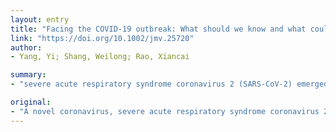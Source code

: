 ```yaml
---
layout: entry
title: "Facing the COVID-19 outbreak: What should we know and what could we do?"
link: "https://doi.org/10.1002/jmv.25720"
author:
- Yang, Yi; Shang, Weilong; Rao, Xiancai

summary:
- "severe acute respiratory syndrome coronavirus 2 (SARS-CoV-2) emerged in Wuhan, Hubei Province in China in December 2019. The epidemic quickly spread across China and extended to more than 20 other countries. This commentary discusses the reasons for the fast spread of the disease. Current situations and suggestions regarding the control are summarized in this article. It is protected by copyright. All rights reserved. A novel virus caused a serious type of pneumonia called COVID-19."

original:
- "A novel coronavirus, severe acute respiratory syndrome coronavirus 2 (SARS-CoV-2), emerged in Wuhan, Hubei Province in China in December 2019 and caused a serious type of pneumonia called coronavirus disease 2019 or COVID-19. This epidemic quickly spread across China and extended to more than 20 other countries. This commentary discusses the reasons for the fast spread of SARS-CoV-2 in three aspects: the infectious sources, including the biological nature of the virus; the susceptible population; and the transmission routes. The current situations and suggestions regarding the control of the disease are summarized. This article is protected by copyright. All rights reserved."
---
```


